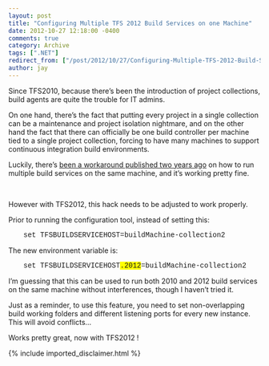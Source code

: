 ```yaml
---
layout: post
title: "Configuring Multiple TFS 2012 Build Services on one Machine"
date: 2012-10-27 12:18:00 -0400
comments: true
category: Archive
tags: [".NET"]
redirect_from: ["/post/2012/10/27/Configuring-Multiple-TFS-2012-Build-Services-on-one-Machine", "/post/2012/10/27/configuring-multiple-tfs-2012-build-services-on-one-machine"]
author: jay
---
```

<!-- more -->
<p>Since TFS2010, because there&rsquo;s been the introduction of project collections, build agents are quite the trouble for IT admins.</p>
<p>On one hand, there&rsquo;s the fact that putting every project in a single collection can be a maintenance and project isolation nightmare, and on the other hand the fact that there can officially be one build controller per machine tied to a single project collection, forcing to have many machines to support continuous integration build environments.</p>
<p>Luckily, there&rsquo;s <a href="http://blogs.msdn.com/b/jimlamb/archive/2010/04/13/configuring-multiple-tfs-build-services-on-one-machine.aspx">been a workaround published two years ago</a> on how to run multiple build services on the same machine, and it&rsquo;s working pretty fine.</p>
<p>&nbsp;</p>
<p>However with TFS2012, this hack needs to be adjusted to work properly.</p>
<p>Prior to running the configuration tool, instead of setting this:</p>
<p style="padding-left: 30px;"><span style="font-family: courier new,courier;">set TFSBUILDSERVICEHOST=buildMachine-collection2</span></p>
<p>The new environment variable is:</p>
<p style="padding-left: 30px;"><span style="font-family: courier new,courier;">set TFSBUILDSERVICEHOST<span style="background-color: #ffff00;">.2012</span>=buildMachine-collection2</span></p>
<p>I&rsquo;m guessing that this can be used to run both 2010 and 2012 build services on the same machine without interferences, though I haven&rsquo;t tried it.</p>
<p>Just as a reminder, to use this feature, you need to set non-overlapping build working folders and different listening ports for every new instance. This will avoid conflicts&hellip;</p>
<p>Works pretty great, now with TFS2012 !</p>
{% include imported_disclaimer.html %}
